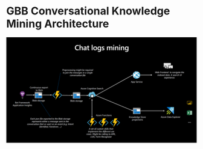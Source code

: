 # GBB Conversational Knowledge Mining Architecture

![alt text](images/conversationalkm_architecture.PNG "Conversational Knowledge Mining Architecture")

